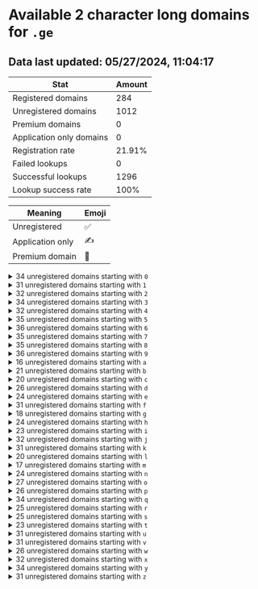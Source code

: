 # Available 2 character long domains for `.ge`

## Data last updated: 05/27/2024, 11:04:17

|Stat|Amount|
|--|--|
|Registered domains|284|
|Unregistered domains|1012|
|Premium domains|0|
|Application only domains|0|
|Registration rate|21.91%|
|Failed lookups|0|
|Successful lookups|1296|
|Lookup success rate|100%|


|Meaning|Emoji|
|--|--|
|Unregistered|:white_check_mark:|
|Application only|:writing_hand:|
|Premium domain|:gem:|

<details>
<summary>34 unregistered domains starting with <bold><code>0</code></bold></summary>

|Type|Domain|
|--|--|
|:white_check_mark:|`01.ge`|
|:white_check_mark:|`02.ge`|
|:white_check_mark:|`03.ge`|
|:white_check_mark:|`04.ge`|
|:white_check_mark:|`05.ge`|
|:white_check_mark:|`06.ge`|
|:white_check_mark:|`07.ge`|
|:white_check_mark:|`09.ge`|
|:white_check_mark:|`0a.ge`|
|:white_check_mark:|`0b.ge`|
|:white_check_mark:|`0c.ge`|
|:white_check_mark:|`0d.ge`|
|:white_check_mark:|`0e.ge`|
|:white_check_mark:|`0f.ge`|
|:white_check_mark:|`0g.ge`|
|:white_check_mark:|`0h.ge`|
|:white_check_mark:|`0i.ge`|
|:white_check_mark:|`0j.ge`|
|:white_check_mark:|`0k.ge`|
|:white_check_mark:|`0l.ge`|
|:white_check_mark:|`0m.ge`|
|:white_check_mark:|`0n.ge`|
|:white_check_mark:|`0o.ge`|
|:white_check_mark:|`0p.ge`|
|:white_check_mark:|`0q.ge`|
|:white_check_mark:|`0r.ge`|
|:white_check_mark:|`0s.ge`|
|:white_check_mark:|`0t.ge`|
|:white_check_mark:|`0u.ge`|
|:white_check_mark:|`0v.ge`|
|:white_check_mark:|`0w.ge`|
|:white_check_mark:|`0x.ge`|
|:white_check_mark:|`0y.ge`|
|:white_check_mark:|`0z.ge`|
</details>
<details>
<summary>31 unregistered domains starting with <bold><code>1</code></bold></summary>

|Type|Domain|
|--|--|
|:white_check_mark:|`13.ge`|
|:white_check_mark:|`14.ge`|
|:white_check_mark:|`15.ge`|
|:white_check_mark:|`16.ge`|
|:white_check_mark:|`18.ge`|
|:white_check_mark:|`19.ge`|
|:white_check_mark:|`1a.ge`|
|:white_check_mark:|`1b.ge`|
|:white_check_mark:|`1d.ge`|
|:white_check_mark:|`1e.ge`|
|:white_check_mark:|`1f.ge`|
|:white_check_mark:|`1g.ge`|
|:white_check_mark:|`1h.ge`|
|:white_check_mark:|`1i.ge`|
|:white_check_mark:|`1j.ge`|
|:white_check_mark:|`1k.ge`|
|:white_check_mark:|`1l.ge`|
|:white_check_mark:|`1m.ge`|
|:white_check_mark:|`1n.ge`|
|:white_check_mark:|`1o.ge`|
|:white_check_mark:|`1p.ge`|
|:white_check_mark:|`1q.ge`|
|:white_check_mark:|`1r.ge`|
|:white_check_mark:|`1s.ge`|
|:white_check_mark:|`1t.ge`|
|:white_check_mark:|`1u.ge`|
|:white_check_mark:|`1v.ge`|
|:white_check_mark:|`1w.ge`|
|:white_check_mark:|`1x.ge`|
|:white_check_mark:|`1y.ge`|
|:white_check_mark:|`1z.ge`|
</details>
<details>
<summary>32 unregistered domains starting with <bold><code>2</code></bold></summary>

|Type|Domain|
|--|--|
|:white_check_mark:|`20.ge`|
|:white_check_mark:|`23.ge`|
|:white_check_mark:|`25.ge`|
|:white_check_mark:|`26.ge`|
|:white_check_mark:|`27.ge`|
|:white_check_mark:|`28.ge`|
|:white_check_mark:|`29.ge`|
|:white_check_mark:|`2a.ge`|
|:white_check_mark:|`2b.ge`|
|:white_check_mark:|`2c.ge`|
|:white_check_mark:|`2d.ge`|
|:white_check_mark:|`2e.ge`|
|:white_check_mark:|`2f.ge`|
|:white_check_mark:|`2g.ge`|
|:white_check_mark:|`2h.ge`|
|:white_check_mark:|`2i.ge`|
|:white_check_mark:|`2j.ge`|
|:white_check_mark:|`2k.ge`|
|:white_check_mark:|`2l.ge`|
|:white_check_mark:|`2m.ge`|
|:white_check_mark:|`2o.ge`|
|:white_check_mark:|`2p.ge`|
|:white_check_mark:|`2q.ge`|
|:white_check_mark:|`2r.ge`|
|:white_check_mark:|`2s.ge`|
|:white_check_mark:|`2t.ge`|
|:white_check_mark:|`2u.ge`|
|:white_check_mark:|`2v.ge`|
|:white_check_mark:|`2w.ge`|
|:white_check_mark:|`2x.ge`|
|:white_check_mark:|`2y.ge`|
|:white_check_mark:|`2z.ge`|
</details>
<details>
<summary>34 unregistered domains starting with <bold><code>3</code></bold></summary>

|Type|Domain|
|--|--|
|:white_check_mark:|`30.ge`|
|:white_check_mark:|`31.ge`|
|:white_check_mark:|`32.ge`|
|:white_check_mark:|`33.ge`|
|:white_check_mark:|`34.ge`|
|:white_check_mark:|`35.ge`|
|:white_check_mark:|`36.ge`|
|:white_check_mark:|`37.ge`|
|:white_check_mark:|`38.ge`|
|:white_check_mark:|`39.ge`|
|:white_check_mark:|`3a.ge`|
|:white_check_mark:|`3b.ge`|
|:white_check_mark:|`3c.ge`|
|:white_check_mark:|`3e.ge`|
|:white_check_mark:|`3f.ge`|
|:white_check_mark:|`3g.ge`|
|:white_check_mark:|`3h.ge`|
|:white_check_mark:|`3i.ge`|
|:white_check_mark:|`3j.ge`|
|:white_check_mark:|`3k.ge`|
|:white_check_mark:|`3l.ge`|
|:white_check_mark:|`3n.ge`|
|:white_check_mark:|`3o.ge`|
|:white_check_mark:|`3p.ge`|
|:white_check_mark:|`3q.ge`|
|:white_check_mark:|`3r.ge`|
|:white_check_mark:|`3s.ge`|
|:white_check_mark:|`3t.ge`|
|:white_check_mark:|`3u.ge`|
|:white_check_mark:|`3v.ge`|
|:white_check_mark:|`3w.ge`|
|:white_check_mark:|`3x.ge`|
|:white_check_mark:|`3y.ge`|
|:white_check_mark:|`3z.ge`|
</details>
<details>
<summary>32 unregistered domains starting with <bold><code>4</code></bold></summary>

|Type|Domain|
|--|--|
|:white_check_mark:|`40.ge`|
|:white_check_mark:|`42.ge`|
|:white_check_mark:|`43.ge`|
|:white_check_mark:|`44.ge`|
|:white_check_mark:|`45.ge`|
|:white_check_mark:|`46.ge`|
|:white_check_mark:|`47.ge`|
|:white_check_mark:|`48.ge`|
|:white_check_mark:|`49.ge`|
|:white_check_mark:|`4a.ge`|
|:white_check_mark:|`4c.ge`|
|:white_check_mark:|`4d.ge`|
|:white_check_mark:|`4e.ge`|
|:white_check_mark:|`4f.ge`|
|:white_check_mark:|`4h.ge`|
|:white_check_mark:|`4i.ge`|
|:white_check_mark:|`4j.ge`|
|:white_check_mark:|`4k.ge`|
|:white_check_mark:|`4m.ge`|
|:white_check_mark:|`4n.ge`|
|:white_check_mark:|`4o.ge`|
|:white_check_mark:|`4p.ge`|
|:white_check_mark:|`4q.ge`|
|:white_check_mark:|`4r.ge`|
|:white_check_mark:|`4s.ge`|
|:white_check_mark:|`4t.ge`|
|:white_check_mark:|`4u.ge`|
|:white_check_mark:|`4v.ge`|
|:white_check_mark:|`4w.ge`|
|:white_check_mark:|`4x.ge`|
|:white_check_mark:|`4y.ge`|
|:white_check_mark:|`4z.ge`|
</details>
<details>
<summary>35 unregistered domains starting with <bold><code>5</code></bold></summary>

|Type|Domain|
|--|--|
|:white_check_mark:|`50.ge`|
|:white_check_mark:|`51.ge`|
|:white_check_mark:|`52.ge`|
|:white_check_mark:|`53.ge`|
|:white_check_mark:|`54.ge`|
|:white_check_mark:|`55.ge`|
|:white_check_mark:|`56.ge`|
|:white_check_mark:|`57.ge`|
|:white_check_mark:|`58.ge`|
|:white_check_mark:|`59.ge`|
|:white_check_mark:|`5a.ge`|
|:white_check_mark:|`5b.ge`|
|:white_check_mark:|`5c.ge`|
|:white_check_mark:|`5d.ge`|
|:white_check_mark:|`5e.ge`|
|:white_check_mark:|`5f.ge`|
|:white_check_mark:|`5h.ge`|
|:white_check_mark:|`5i.ge`|
|:white_check_mark:|`5j.ge`|
|:white_check_mark:|`5k.ge`|
|:white_check_mark:|`5l.ge`|
|:white_check_mark:|`5m.ge`|
|:white_check_mark:|`5n.ge`|
|:white_check_mark:|`5o.ge`|
|:white_check_mark:|`5p.ge`|
|:white_check_mark:|`5q.ge`|
|:white_check_mark:|`5r.ge`|
|:white_check_mark:|`5s.ge`|
|:white_check_mark:|`5t.ge`|
|:white_check_mark:|`5u.ge`|
|:white_check_mark:|`5v.ge`|
|:white_check_mark:|`5w.ge`|
|:white_check_mark:|`5x.ge`|
|:white_check_mark:|`5y.ge`|
|:white_check_mark:|`5z.ge`|
</details>
<details>
<summary>36 unregistered domains starting with <bold><code>6</code></bold></summary>

|Type|Domain|
|--|--|
|:white_check_mark:|`60.ge`|
|:white_check_mark:|`61.ge`|
|:white_check_mark:|`62.ge`|
|:white_check_mark:|`63.ge`|
|:white_check_mark:|`64.ge`|
|:white_check_mark:|`65.ge`|
|:white_check_mark:|`66.ge`|
|:white_check_mark:|`67.ge`|
|:white_check_mark:|`68.ge`|
|:white_check_mark:|`69.ge`|
|:white_check_mark:|`6a.ge`|
|:white_check_mark:|`6b.ge`|
|:white_check_mark:|`6c.ge`|
|:white_check_mark:|`6d.ge`|
|:white_check_mark:|`6e.ge`|
|:white_check_mark:|`6f.ge`|
|:white_check_mark:|`6g.ge`|
|:white_check_mark:|`6h.ge`|
|:white_check_mark:|`6i.ge`|
|:white_check_mark:|`6j.ge`|
|:white_check_mark:|`6k.ge`|
|:white_check_mark:|`6l.ge`|
|:white_check_mark:|`6m.ge`|
|:white_check_mark:|`6n.ge`|
|:white_check_mark:|`6o.ge`|
|:white_check_mark:|`6p.ge`|
|:white_check_mark:|`6q.ge`|
|:white_check_mark:|`6r.ge`|
|:white_check_mark:|`6s.ge`|
|:white_check_mark:|`6t.ge`|
|:white_check_mark:|`6u.ge`|
|:white_check_mark:|`6v.ge`|
|:white_check_mark:|`6w.ge`|
|:white_check_mark:|`6x.ge`|
|:white_check_mark:|`6y.ge`|
|:white_check_mark:|`6z.ge`|
</details>
<details>
<summary>35 unregistered domains starting with <bold><code>7</code></bold></summary>

|Type|Domain|
|--|--|
|:white_check_mark:|`70.ge`|
|:white_check_mark:|`71.ge`|
|:white_check_mark:|`72.ge`|
|:white_check_mark:|`73.ge`|
|:white_check_mark:|`74.ge`|
|:white_check_mark:|`75.ge`|
|:white_check_mark:|`76.ge`|
|:white_check_mark:|`78.ge`|
|:white_check_mark:|`79.ge`|
|:white_check_mark:|`7a.ge`|
|:white_check_mark:|`7b.ge`|
|:white_check_mark:|`7c.ge`|
|:white_check_mark:|`7d.ge`|
|:white_check_mark:|`7e.ge`|
|:white_check_mark:|`7f.ge`|
|:white_check_mark:|`7g.ge`|
|:white_check_mark:|`7h.ge`|
|:white_check_mark:|`7i.ge`|
|:white_check_mark:|`7j.ge`|
|:white_check_mark:|`7k.ge`|
|:white_check_mark:|`7l.ge`|
|:white_check_mark:|`7m.ge`|
|:white_check_mark:|`7n.ge`|
|:white_check_mark:|`7o.ge`|
|:white_check_mark:|`7p.ge`|
|:white_check_mark:|`7q.ge`|
|:white_check_mark:|`7r.ge`|
|:white_check_mark:|`7s.ge`|
|:white_check_mark:|`7t.ge`|
|:white_check_mark:|`7u.ge`|
|:white_check_mark:|`7v.ge`|
|:white_check_mark:|`7w.ge`|
|:white_check_mark:|`7x.ge`|
|:white_check_mark:|`7y.ge`|
|:white_check_mark:|`7z.ge`|
</details>
<details>
<summary>35 unregistered domains starting with <bold><code>8</code></bold></summary>

|Type|Domain|
|--|--|
|:white_check_mark:|`80.ge`|
|:white_check_mark:|`81.ge`|
|:white_check_mark:|`82.ge`|
|:white_check_mark:|`83.ge`|
|:white_check_mark:|`84.ge`|
|:white_check_mark:|`85.ge`|
|:white_check_mark:|`86.ge`|
|:white_check_mark:|`87.ge`|
|:white_check_mark:|`88.ge`|
|:white_check_mark:|`89.ge`|
|:white_check_mark:|`8a.ge`|
|:white_check_mark:|`8b.ge`|
|:white_check_mark:|`8c.ge`|
|:white_check_mark:|`8d.ge`|
|:white_check_mark:|`8e.ge`|
|:white_check_mark:|`8f.ge`|
|:white_check_mark:|`8g.ge`|
|:white_check_mark:|`8h.ge`|
|:white_check_mark:|`8i.ge`|
|:white_check_mark:|`8j.ge`|
|:white_check_mark:|`8l.ge`|
|:white_check_mark:|`8m.ge`|
|:white_check_mark:|`8n.ge`|
|:white_check_mark:|`8o.ge`|
|:white_check_mark:|`8p.ge`|
|:white_check_mark:|`8q.ge`|
|:white_check_mark:|`8r.ge`|
|:white_check_mark:|`8s.ge`|
|:white_check_mark:|`8t.ge`|
|:white_check_mark:|`8u.ge`|
|:white_check_mark:|`8v.ge`|
|:white_check_mark:|`8w.ge`|
|:white_check_mark:|`8x.ge`|
|:white_check_mark:|`8y.ge`|
|:white_check_mark:|`8z.ge`|
</details>
<details>
<summary>36 unregistered domains starting with <bold><code>9</code></bold></summary>

|Type|Domain|
|--|--|
|:white_check_mark:|`90.ge`|
|:white_check_mark:|`91.ge`|
|:white_check_mark:|`92.ge`|
|:white_check_mark:|`93.ge`|
|:white_check_mark:|`94.ge`|
|:white_check_mark:|`95.ge`|
|:white_check_mark:|`96.ge`|
|:white_check_mark:|`97.ge`|
|:white_check_mark:|`98.ge`|
|:white_check_mark:|`99.ge`|
|:white_check_mark:|`9a.ge`|
|:white_check_mark:|`9b.ge`|
|:white_check_mark:|`9c.ge`|
|:white_check_mark:|`9d.ge`|
|:white_check_mark:|`9e.ge`|
|:white_check_mark:|`9f.ge`|
|:white_check_mark:|`9g.ge`|
|:white_check_mark:|`9h.ge`|
|:white_check_mark:|`9i.ge`|
|:white_check_mark:|`9j.ge`|
|:white_check_mark:|`9k.ge`|
|:white_check_mark:|`9l.ge`|
|:white_check_mark:|`9m.ge`|
|:white_check_mark:|`9n.ge`|
|:white_check_mark:|`9o.ge`|
|:white_check_mark:|`9p.ge`|
|:white_check_mark:|`9q.ge`|
|:white_check_mark:|`9r.ge`|
|:white_check_mark:|`9s.ge`|
|:white_check_mark:|`9t.ge`|
|:white_check_mark:|`9u.ge`|
|:white_check_mark:|`9v.ge`|
|:white_check_mark:|`9w.ge`|
|:white_check_mark:|`9x.ge`|
|:white_check_mark:|`9y.ge`|
|:white_check_mark:|`9z.ge`|
</details>
<details>
<summary>16 unregistered domains starting with <bold><code>a</code></bold></summary>

|Type|Domain|
|--|--|
|:white_check_mark:|`a0.ge`|
|:white_check_mark:|`a2.ge`|
|:white_check_mark:|`a3.ge`|
|:white_check_mark:|`a4.ge`|
|:white_check_mark:|`a5.ge`|
|:white_check_mark:|`a6.ge`|
|:white_check_mark:|`a7.ge`|
|:white_check_mark:|`a8.ge`|
|:white_check_mark:|`a9.ge`|
|:white_check_mark:|`ae.ge`|
|:white_check_mark:|`aj.ge`|
|:white_check_mark:|`al.ge`|
|:white_check_mark:|`aw.ge`|
|:white_check_mark:|`ax.ge`|
|:white_check_mark:|`ay.ge`|
|:white_check_mark:|`az.ge`|
</details>
<details>
<summary>21 unregistered domains starting with <bold><code>b</code></bold></summary>

|Type|Domain|
|--|--|
|:white_check_mark:|`b0.ge`|
|:white_check_mark:|`b1.ge`|
|:white_check_mark:|`b2.ge`|
|:white_check_mark:|`b3.ge`|
|:white_check_mark:|`b4.ge`|
|:white_check_mark:|`b5.ge`|
|:white_check_mark:|`b6.ge`|
|:white_check_mark:|`b7.ge`|
|:white_check_mark:|`b8.ge`|
|:white_check_mark:|`b9.ge`|
|:white_check_mark:|`ba.ge`|
|:white_check_mark:|`bd.ge`|
|:white_check_mark:|`bj.ge`|
|:white_check_mark:|`bk.ge`|
|:white_check_mark:|`bq.ge`|
|:white_check_mark:|`bu.ge`|
|:white_check_mark:|`bv.ge`|
|:white_check_mark:|`bw.ge`|
|:white_check_mark:|`bx.ge`|
|:white_check_mark:|`by.ge`|
|:white_check_mark:|`bz.ge`|
</details>
<details>
<summary>20 unregistered domains starting with <bold><code>c</code></bold></summary>

|Type|Domain|
|--|--|
|:white_check_mark:|`c0.ge`|
|:white_check_mark:|`c2.ge`|
|:white_check_mark:|`c3.ge`|
|:white_check_mark:|`c4.ge`|
|:white_check_mark:|`c5.ge`|
|:white_check_mark:|`c6.ge`|
|:white_check_mark:|`c7.ge`|
|:white_check_mark:|`c8.ge`|
|:white_check_mark:|`cd.ge`|
|:white_check_mark:|`cf.ge`|
|:white_check_mark:|`ci.ge`|
|:white_check_mark:|`cj.ge`|
|:white_check_mark:|`cn.ge`|
|:white_check_mark:|`cq.ge`|
|:white_check_mark:|`cr.ge`|
|:white_check_mark:|`cu.ge`|
|:white_check_mark:|`cw.ge`|
|:white_check_mark:|`cx.ge`|
|:white_check_mark:|`cy.ge`|
|:white_check_mark:|`cz.ge`|
</details>
<details>
<summary>26 unregistered domains starting with <bold><code>d</code></bold></summary>

|Type|Domain|
|--|--|
|:white_check_mark:|`d0.ge`|
|:white_check_mark:|`d1.ge`|
|:white_check_mark:|`d2.ge`|
|:white_check_mark:|`d3.ge`|
|:white_check_mark:|`d4.ge`|
|:white_check_mark:|`d5.ge`|
|:white_check_mark:|`d6.ge`|
|:white_check_mark:|`d7.ge`|
|:white_check_mark:|`d8.ge`|
|:white_check_mark:|`d9.ge`|
|:white_check_mark:|`db.ge`|
|:white_check_mark:|`de.ge`|
|:white_check_mark:|`df.ge`|
|:white_check_mark:|`dg.ge`|
|:white_check_mark:|`dh.ge`|
|:white_check_mark:|`dj.ge`|
|:white_check_mark:|`dn.ge`|
|:white_check_mark:|`dq.ge`|
|:white_check_mark:|`dr.ge`|
|:white_check_mark:|`dt.ge`|
|:white_check_mark:|`du.ge`|
|:white_check_mark:|`dv.ge`|
|:white_check_mark:|`dw.ge`|
|:white_check_mark:|`dx.ge`|
|:white_check_mark:|`dy.ge`|
|:white_check_mark:|`dz.ge`|
</details>
<details>
<summary>24 unregistered domains starting with <bold><code>e</code></bold></summary>

|Type|Domain|
|--|--|
|:white_check_mark:|`e0.ge`|
|:white_check_mark:|`e1.ge`|
|:white_check_mark:|`e2.ge`|
|:white_check_mark:|`e3.ge`|
|:white_check_mark:|`e5.ge`|
|:white_check_mark:|`e6.ge`|
|:white_check_mark:|`e7.ge`|
|:white_check_mark:|`e8.ge`|
|:white_check_mark:|`e9.ge`|
|:white_check_mark:|`ea.ge`|
|:white_check_mark:|`ef.ge`|
|:white_check_mark:|`eh.ge`|
|:white_check_mark:|`ei.ge`|
|:white_check_mark:|`ej.ge`|
|:white_check_mark:|`ek.ge`|
|:white_check_mark:|`en.ge`|
|:white_check_mark:|`eo.ge`|
|:white_check_mark:|`ep.ge`|
|:white_check_mark:|`eq.ge`|
|:white_check_mark:|`er.ge`|
|:white_check_mark:|`ew.ge`|
|:white_check_mark:|`ex.ge`|
|:white_check_mark:|`ey.ge`|
|:white_check_mark:|`ez.ge`|
</details>
<details>
<summary>31 unregistered domains starting with <bold><code>f</code></bold></summary>

|Type|Domain|
|--|--|
|:white_check_mark:|`f0.ge`|
|:white_check_mark:|`f1.ge`|
|:white_check_mark:|`f2.ge`|
|:white_check_mark:|`f3.ge`|
|:white_check_mark:|`f4.ge`|
|:white_check_mark:|`f5.ge`|
|:white_check_mark:|`f6.ge`|
|:white_check_mark:|`f7.ge`|
|:white_check_mark:|`f8.ge`|
|:white_check_mark:|`f9.ge`|
|:white_check_mark:|`fa.ge`|
|:white_check_mark:|`fc.ge`|
|:white_check_mark:|`fd.ge`|
|:white_check_mark:|`fg.ge`|
|:white_check_mark:|`fh.ge`|
|:white_check_mark:|`fj.ge`|
|:white_check_mark:|`fk.ge`|
|:white_check_mark:|`fl.ge`|
|:white_check_mark:|`fm.ge`|
|:white_check_mark:|`fn.ge`|
|:white_check_mark:|`fo.ge`|
|:white_check_mark:|`fp.ge`|
|:white_check_mark:|`fq.ge`|
|:white_check_mark:|`fr.ge`|
|:white_check_mark:|`fs.ge`|
|:white_check_mark:|`ft.ge`|
|:white_check_mark:|`fu.ge`|
|:white_check_mark:|`fv.ge`|
|:white_check_mark:|`fw.ge`|
|:white_check_mark:|`fy.ge`|
|:white_check_mark:|`fz.ge`|
</details>
<details>
<summary>18 unregistered domains starting with <bold><code>g</code></bold></summary>

|Type|Domain|
|--|--|
|:white_check_mark:|`g0.ge`|
|:white_check_mark:|`g1.ge`|
|:white_check_mark:|`g4.ge`|
|:white_check_mark:|`g5.ge`|
|:white_check_mark:|`g6.ge`|
|:white_check_mark:|`g7.ge`|
|:white_check_mark:|`g8.ge`|
|:white_check_mark:|`g9.ge`|
|:white_check_mark:|`gf.ge`|
|:white_check_mark:|`gi.ge`|
|:white_check_mark:|`gj.ge`|
|:white_check_mark:|`gk.ge`|
|:white_check_mark:|`gq.ge`|
|:white_check_mark:|`gv.ge`|
|:white_check_mark:|`gw.ge`|
|:white_check_mark:|`gx.ge`|
|:white_check_mark:|`gy.ge`|
|:white_check_mark:|`gz.ge`|
</details>
<details>
<summary>24 unregistered domains starting with <bold><code>h</code></bold></summary>

|Type|Domain|
|--|--|
|:white_check_mark:|`h0.ge`|
|:white_check_mark:|`h1.ge`|
|:white_check_mark:|`h2.ge`|
|:white_check_mark:|`h3.ge`|
|:white_check_mark:|`h4.ge`|
|:white_check_mark:|`h5.ge`|
|:white_check_mark:|`h6.ge`|
|:white_check_mark:|`h7.ge`|
|:white_check_mark:|`h8.ge`|
|:white_check_mark:|`h9.ge`|
|:white_check_mark:|`hb.ge`|
|:white_check_mark:|`hc.ge`|
|:white_check_mark:|`hd.ge`|
|:white_check_mark:|`he.ge`|
|:white_check_mark:|`hf.ge`|
|:white_check_mark:|`hj.ge`|
|:white_check_mark:|`hn.ge`|
|:white_check_mark:|`ho.ge`|
|:white_check_mark:|`ht.ge`|
|:white_check_mark:|`hv.ge`|
|:white_check_mark:|`hw.ge`|
|:white_check_mark:|`hx.ge`|
|:white_check_mark:|`hy.ge`|
|:white_check_mark:|`hz.ge`|
</details>
<details>
<summary>23 unregistered domains starting with <bold><code>i</code></bold></summary>

|Type|Domain|
|--|--|
|:white_check_mark:|`i0.ge`|
|:white_check_mark:|`i1.ge`|
|:white_check_mark:|`i2.ge`|
|:white_check_mark:|`i3.ge`|
|:white_check_mark:|`i4.ge`|
|:white_check_mark:|`i5.ge`|
|:white_check_mark:|`i6.ge`|
|:white_check_mark:|`i7.ge`|
|:white_check_mark:|`i8.ge`|
|:white_check_mark:|`i9.ge`|
|:white_check_mark:|`ia.ge`|
|:white_check_mark:|`ie.ge`|
|:white_check_mark:|`if.ge`|
|:white_check_mark:|`ih.ge`|
|:white_check_mark:|`ii.ge`|
|:white_check_mark:|`ik.ge`|
|:white_check_mark:|`il.ge`|
|:white_check_mark:|`ip.ge`|
|:white_check_mark:|`iu.ge`|
|:white_check_mark:|`iv.ge`|
|:white_check_mark:|`ix.ge`|
|:white_check_mark:|`iy.ge`|
|:white_check_mark:|`iz.ge`|
</details>
<details>
<summary>32 unregistered domains starting with <bold><code>j</code></bold></summary>

|Type|Domain|
|--|--|
|:white_check_mark:|`j0.ge`|
|:white_check_mark:|`j1.ge`|
|:white_check_mark:|`j2.ge`|
|:white_check_mark:|`j3.ge`|
|:white_check_mark:|`j4.ge`|
|:white_check_mark:|`j5.ge`|
|:white_check_mark:|`j6.ge`|
|:white_check_mark:|`j7.ge`|
|:white_check_mark:|`j8.ge`|
|:white_check_mark:|`j9.ge`|
|:white_check_mark:|`ja.ge`|
|:white_check_mark:|`je.ge`|
|:white_check_mark:|`jg.ge`|
|:white_check_mark:|`jh.ge`|
|:white_check_mark:|`ji.ge`|
|:white_check_mark:|`jj.ge`|
|:white_check_mark:|`jk.ge`|
|:white_check_mark:|`jl.ge`|
|:white_check_mark:|`jm.ge`|
|:white_check_mark:|`jn.ge`|
|:white_check_mark:|`jo.ge`|
|:white_check_mark:|`jp.ge`|
|:white_check_mark:|`jq.ge`|
|:white_check_mark:|`jr.ge`|
|:white_check_mark:|`js.ge`|
|:white_check_mark:|`jt.ge`|
|:white_check_mark:|`ju.ge`|
|:white_check_mark:|`jv.ge`|
|:white_check_mark:|`jw.ge`|
|:white_check_mark:|`jx.ge`|
|:white_check_mark:|`jy.ge`|
|:white_check_mark:|`jz.ge`|
</details>
<details>
<summary>31 unregistered domains starting with <bold><code>k</code></bold></summary>

|Type|Domain|
|--|--|
|:white_check_mark:|`k0.ge`|
|:white_check_mark:|`k1.ge`|
|:white_check_mark:|`k3.ge`|
|:white_check_mark:|`k4.ge`|
|:white_check_mark:|`k5.ge`|
|:white_check_mark:|`k6.ge`|
|:white_check_mark:|`k7.ge`|
|:white_check_mark:|`k8.ge`|
|:white_check_mark:|`k9.ge`|
|:white_check_mark:|`kb.ge`|
|:white_check_mark:|`kc.ge`|
|:white_check_mark:|`kd.ge`|
|:white_check_mark:|`ke.ge`|
|:white_check_mark:|`kf.ge`|
|:white_check_mark:|`kg.ge`|
|:white_check_mark:|`kh.ge`|
|:white_check_mark:|`kj.ge`|
|:white_check_mark:|`kl.ge`|
|:white_check_mark:|`km.ge`|
|:white_check_mark:|`kn.ge`|
|:white_check_mark:|`ko.ge`|
|:white_check_mark:|`kp.ge`|
|:white_check_mark:|`kq.ge`|
|:white_check_mark:|`kr.ge`|
|:white_check_mark:|`ks.ge`|
|:white_check_mark:|`kt.ge`|
|:white_check_mark:|`ku.ge`|
|:white_check_mark:|`kv.ge`|
|:white_check_mark:|`kx.ge`|
|:white_check_mark:|`ky.ge`|
|:white_check_mark:|`kz.ge`|
</details>
<details>
<summary>20 unregistered domains starting with <bold><code>l</code></bold></summary>

|Type|Domain|
|--|--|
|:white_check_mark:|`l0.ge`|
|:white_check_mark:|`l1.ge`|
|:white_check_mark:|`l2.ge`|
|:white_check_mark:|`l4.ge`|
|:white_check_mark:|`l5.ge`|
|:white_check_mark:|`l6.ge`|
|:white_check_mark:|`l7.ge`|
|:white_check_mark:|`l8.ge`|
|:white_check_mark:|`l9.ge`|
|:white_check_mark:|`lf.ge`|
|:white_check_mark:|`lg.ge`|
|:white_check_mark:|`lh.ge`|
|:white_check_mark:|`li.ge`|
|:white_check_mark:|`lj.ge`|
|:white_check_mark:|`lq.ge`|
|:white_check_mark:|`ls.ge`|
|:white_check_mark:|`lt.ge`|
|:white_check_mark:|`lu.ge`|
|:white_check_mark:|`ly.ge`|
|:white_check_mark:|`lz.ge`|
</details>
<details>
<summary>17 unregistered domains starting with <bold><code>m</code></bold></summary>

|Type|Domain|
|--|--|
|:white_check_mark:|`m0.ge`|
|:white_check_mark:|`m1.ge`|
|:white_check_mark:|`m4.ge`|
|:white_check_mark:|`m5.ge`|
|:white_check_mark:|`m6.ge`|
|:white_check_mark:|`m8.ge`|
|:white_check_mark:|`m9.ge`|
|:white_check_mark:|`mg.ge`|
|:white_check_mark:|`mj.ge`|
|:white_check_mark:|`mk.ge`|
|:white_check_mark:|`ml.ge`|
|:white_check_mark:|`mo.ge`|
|:white_check_mark:|`mq.ge`|
|:white_check_mark:|`mu.ge`|
|:white_check_mark:|`mv.ge`|
|:white_check_mark:|`mx.ge`|
|:white_check_mark:|`mz.ge`|
</details>
<details>
<summary>24 unregistered domains starting with <bold><code>n</code></bold></summary>

|Type|Domain|
|--|--|
|:white_check_mark:|`n0.ge`|
|:white_check_mark:|`n2.ge`|
|:white_check_mark:|`n3.ge`|
|:white_check_mark:|`n4.ge`|
|:white_check_mark:|`n5.ge`|
|:white_check_mark:|`n6.ge`|
|:white_check_mark:|`n7.ge`|
|:white_check_mark:|`n8.ge`|
|:white_check_mark:|`n9.ge`|
|:white_check_mark:|`nb.ge`|
|:white_check_mark:|`ne.ge`|
|:white_check_mark:|`ni.ge`|
|:white_check_mark:|`nj.ge`|
|:white_check_mark:|`nk.ge`|
|:white_check_mark:|`nl.ge`|
|:white_check_mark:|`nm.ge`|
|:white_check_mark:|`np.ge`|
|:white_check_mark:|`nq.ge`|
|:white_check_mark:|`nu.ge`|
|:white_check_mark:|`nv.ge`|
|:white_check_mark:|`nw.ge`|
|:white_check_mark:|`nx.ge`|
|:white_check_mark:|`ny.ge`|
|:white_check_mark:|`nz.ge`|
</details>
<details>
<summary>27 unregistered domains starting with <bold><code>o</code></bold></summary>

|Type|Domain|
|--|--|
|:white_check_mark:|`o0.ge`|
|:white_check_mark:|`o1.ge`|
|:white_check_mark:|`o3.ge`|
|:white_check_mark:|`o4.ge`|
|:white_check_mark:|`o5.ge`|
|:white_check_mark:|`o6.ge`|
|:white_check_mark:|`o7.ge`|
|:white_check_mark:|`o8.ge`|
|:white_check_mark:|`o9.ge`|
|:white_check_mark:|`oa.ge`|
|:white_check_mark:|`ob.ge`|
|:white_check_mark:|`oc.ge`|
|:white_check_mark:|`oe.ge`|
|:white_check_mark:|`of.ge`|
|:white_check_mark:|`oh.ge`|
|:white_check_mark:|`oi.ge`|
|:white_check_mark:|`oj.ge`|
|:white_check_mark:|`op.ge`|
|:white_check_mark:|`oq.ge`|
|:white_check_mark:|`or.ge`|
|:white_check_mark:|`os.ge`|
|:white_check_mark:|`ot.ge`|
|:white_check_mark:|`ou.ge`|
|:white_check_mark:|`ov.ge`|
|:white_check_mark:|`ow.ge`|
|:white_check_mark:|`oy.ge`|
|:white_check_mark:|`oz.ge`|
</details>
<details>
<summary>26 unregistered domains starting with <bold><code>p</code></bold></summary>

|Type|Domain|
|--|--|
|:white_check_mark:|`p0.ge`|
|:white_check_mark:|`p1.ge`|
|:white_check_mark:|`p2.ge`|
|:white_check_mark:|`p3.ge`|
|:white_check_mark:|`p4.ge`|
|:white_check_mark:|`p5.ge`|
|:white_check_mark:|`p6.ge`|
|:white_check_mark:|`p7.ge`|
|:white_check_mark:|`p8.ge`|
|:white_check_mark:|`p9.ge`|
|:white_check_mark:|`pc.ge`|
|:white_check_mark:|`pe.ge`|
|:white_check_mark:|`pf.ge`|
|:white_check_mark:|`pg.ge`|
|:white_check_mark:|`pi.ge`|
|:white_check_mark:|`pk.ge`|
|:white_check_mark:|`pl.ge`|
|:white_check_mark:|`pn.ge`|
|:white_check_mark:|`pq.ge`|
|:white_check_mark:|`pt.ge`|
|:white_check_mark:|`pu.ge`|
|:white_check_mark:|`pv.ge`|
|:white_check_mark:|`pw.ge`|
|:white_check_mark:|`px.ge`|
|:white_check_mark:|`py.ge`|
|:white_check_mark:|`pz.ge`|
</details>
<details>
<summary>34 unregistered domains starting with <bold><code>q</code></bold></summary>

|Type|Domain|
|--|--|
|:white_check_mark:|`q0.ge`|
|:white_check_mark:|`q1.ge`|
|:white_check_mark:|`q2.ge`|
|:white_check_mark:|`q3.ge`|
|:white_check_mark:|`q4.ge`|
|:white_check_mark:|`q5.ge`|
|:white_check_mark:|`q6.ge`|
|:white_check_mark:|`q7.ge`|
|:white_check_mark:|`q8.ge`|
|:white_check_mark:|`q9.ge`|
|:white_check_mark:|`qa.ge`|
|:white_check_mark:|`qb.ge`|
|:white_check_mark:|`qc.ge`|
|:white_check_mark:|`qd.ge`|
|:white_check_mark:|`qe.ge`|
|:white_check_mark:|`qf.ge`|
|:white_check_mark:|`qg.ge`|
|:white_check_mark:|`qh.ge`|
|:white_check_mark:|`qi.ge`|
|:white_check_mark:|`qj.ge`|
|:white_check_mark:|`qk.ge`|
|:white_check_mark:|`ql.ge`|
|:white_check_mark:|`qm.ge`|
|:white_check_mark:|`qn.ge`|
|:white_check_mark:|`qo.ge`|
|:white_check_mark:|`qp.ge`|
|:white_check_mark:|`qq.ge`|
|:white_check_mark:|`qs.ge`|
|:white_check_mark:|`qu.ge`|
|:white_check_mark:|`qv.ge`|
|:white_check_mark:|`qw.ge`|
|:white_check_mark:|`qx.ge`|
|:white_check_mark:|`qy.ge`|
|:white_check_mark:|`qz.ge`|
</details>
<details>
<summary>25 unregistered domains starting with <bold><code>r</code></bold></summary>

|Type|Domain|
|--|--|
|:white_check_mark:|`r0.ge`|
|:white_check_mark:|`r1.ge`|
|:white_check_mark:|`r3.ge`|
|:white_check_mark:|`r4.ge`|
|:white_check_mark:|`r5.ge`|
|:white_check_mark:|`r6.ge`|
|:white_check_mark:|`r7.ge`|
|:white_check_mark:|`r8.ge`|
|:white_check_mark:|`r9.ge`|
|:white_check_mark:|`rd.ge`|
|:white_check_mark:|`rf.ge`|
|:white_check_mark:|`rh.ge`|
|:white_check_mark:|`rj.ge`|
|:white_check_mark:|`rl.ge`|
|:white_check_mark:|`rm.ge`|
|:white_check_mark:|`rn.ge`|
|:white_check_mark:|`ro.ge`|
|:white_check_mark:|`rp.ge`|
|:white_check_mark:|`rq.ge`|
|:white_check_mark:|`rt.ge`|
|:white_check_mark:|`ru.ge`|
|:white_check_mark:|`rv.ge`|
|:white_check_mark:|`rw.ge`|
|:white_check_mark:|`ry.ge`|
|:white_check_mark:|`rz.ge`|
</details>
<details>
<summary>25 unregistered domains starting with <bold><code>s</code></bold></summary>

|Type|Domain|
|--|--|
|:white_check_mark:|`s0.ge`|
|:white_check_mark:|`s1.ge`|
|:white_check_mark:|`s2.ge`|
|:white_check_mark:|`s3.ge`|
|:white_check_mark:|`s5.ge`|
|:white_check_mark:|`s6.ge`|
|:white_check_mark:|`s7.ge`|
|:white_check_mark:|`s8.ge`|
|:white_check_mark:|`s9.ge`|
|:white_check_mark:|`sc.ge`|
|:white_check_mark:|`se.ge`|
|:white_check_mark:|`sh.ge`|
|:white_check_mark:|`si.ge`|
|:white_check_mark:|`sj.ge`|
|:white_check_mark:|`sk.ge`|
|:white_check_mark:|`sn.ge`|
|:white_check_mark:|`sp.ge`|
|:white_check_mark:|`sq.ge`|
|:white_check_mark:|`st.ge`|
|:white_check_mark:|`su.ge`|
|:white_check_mark:|`sv.ge`|
|:white_check_mark:|`sw.ge`|
|:white_check_mark:|`sx.ge`|
|:white_check_mark:|`sy.ge`|
|:white_check_mark:|`sz.ge`|
</details>
<details>
<summary>23 unregistered domains starting with <bold><code>t</code></bold></summary>

|Type|Domain|
|--|--|
|:white_check_mark:|`t0.ge`|
|:white_check_mark:|`t1.ge`|
|:white_check_mark:|`t2.ge`|
|:white_check_mark:|`t3.ge`|
|:white_check_mark:|`t4.ge`|
|:white_check_mark:|`t5.ge`|
|:white_check_mark:|`t6.ge`|
|:white_check_mark:|`t7.ge`|
|:white_check_mark:|`t8.ge`|
|:white_check_mark:|`t9.ge`|
|:white_check_mark:|`tf.ge`|
|:white_check_mark:|`th.ge`|
|:white_check_mark:|`ti.ge`|
|:white_check_mark:|`tj.ge`|
|:white_check_mark:|`tk.ge`|
|:white_check_mark:|`tn.ge`|
|:white_check_mark:|`to.ge`|
|:white_check_mark:|`tq.ge`|
|:white_check_mark:|`ts.ge`|
|:white_check_mark:|`tu.ge`|
|:white_check_mark:|`tw.ge`|
|:white_check_mark:|`ty.ge`|
|:white_check_mark:|`tz.ge`|
</details>
<details>
<summary>31 unregistered domains starting with <bold><code>u</code></bold></summary>

|Type|Domain|
|--|--|
|:white_check_mark:|`u0.ge`|
|:white_check_mark:|`u1.ge`|
|:white_check_mark:|`u2.ge`|
|:white_check_mark:|`u3.ge`|
|:white_check_mark:|`u4.ge`|
|:white_check_mark:|`u5.ge`|
|:white_check_mark:|`u6.ge`|
|:white_check_mark:|`u7.ge`|
|:white_check_mark:|`u8.ge`|
|:white_check_mark:|`u9.ge`|
|:white_check_mark:|`ua.ge`|
|:white_check_mark:|`uc.ge`|
|:white_check_mark:|`ud.ge`|
|:white_check_mark:|`ue.ge`|
|:white_check_mark:|`uf.ge`|
|:white_check_mark:|`ug.ge`|
|:white_check_mark:|`uh.ge`|
|:white_check_mark:|`ui.ge`|
|:white_check_mark:|`uj.ge`|
|:white_check_mark:|`uk.ge`|
|:white_check_mark:|`ul.ge`|
|:white_check_mark:|`um.ge`|
|:white_check_mark:|`uo.ge`|
|:white_check_mark:|`up.ge`|
|:white_check_mark:|`uq.ge`|
|:white_check_mark:|`ut.ge`|
|:white_check_mark:|`uu.ge`|
|:white_check_mark:|`uv.ge`|
|:white_check_mark:|`uw.ge`|
|:white_check_mark:|`uy.ge`|
|:white_check_mark:|`uz.ge`|
</details>
<details>
<summary>31 unregistered domains starting with <bold><code>v</code></bold></summary>

|Type|Domain|
|--|--|
|:white_check_mark:|`v0.ge`|
|:white_check_mark:|`v1.ge`|
|:white_check_mark:|`v2.ge`|
|:white_check_mark:|`v3.ge`|
|:white_check_mark:|`v4.ge`|
|:white_check_mark:|`v5.ge`|
|:white_check_mark:|`v6.ge`|
|:white_check_mark:|`v7.ge`|
|:white_check_mark:|`v8.ge`|
|:white_check_mark:|`v9.ge`|
|:white_check_mark:|`va.ge`|
|:white_check_mark:|`vb.ge`|
|:white_check_mark:|`vc.ge`|
|:white_check_mark:|`vd.ge`|
|:white_check_mark:|`vf.ge`|
|:white_check_mark:|`vg.ge`|
|:white_check_mark:|`vh.ge`|
|:white_check_mark:|`vi.ge`|
|:white_check_mark:|`vj.ge`|
|:white_check_mark:|`vk.ge`|
|:white_check_mark:|`vl.ge`|
|:white_check_mark:|`vn.ge`|
|:white_check_mark:|`vo.ge`|
|:white_check_mark:|`vp.ge`|
|:white_check_mark:|`vq.ge`|
|:white_check_mark:|`vt.ge`|
|:white_check_mark:|`vu.ge`|
|:white_check_mark:|`vv.ge`|
|:white_check_mark:|`vx.ge`|
|:white_check_mark:|`vy.ge`|
|:white_check_mark:|`vz.ge`|
</details>
<details>
<summary>26 unregistered domains starting with <bold><code>w</code></bold></summary>

|Type|Domain|
|--|--|
|:white_check_mark:|`w0.ge`|
|:white_check_mark:|`w1.ge`|
|:white_check_mark:|`w3.ge`|
|:white_check_mark:|`w4.ge`|
|:white_check_mark:|`w5.ge`|
|:white_check_mark:|`w6.ge`|
|:white_check_mark:|`w7.ge`|
|:white_check_mark:|`w9.ge`|
|:white_check_mark:|`wb.ge`|
|:white_check_mark:|`wc.ge`|
|:white_check_mark:|`wd.ge`|
|:white_check_mark:|`we.ge`|
|:white_check_mark:|`wf.ge`|
|:white_check_mark:|`wg.ge`|
|:white_check_mark:|`wj.ge`|
|:white_check_mark:|`wl.ge`|
|:white_check_mark:|`wn.ge`|
|:white_check_mark:|`wo.ge`|
|:white_check_mark:|`wp.ge`|
|:white_check_mark:|`wq.ge`|
|:white_check_mark:|`wr.ge`|
|:white_check_mark:|`ws.ge`|
|:white_check_mark:|`wu.ge`|
|:white_check_mark:|`wx.ge`|
|:white_check_mark:|`wy.ge`|
|:white_check_mark:|`wz.ge`|
</details>
<details>
<summary>32 unregistered domains starting with <bold><code>x</code></bold></summary>

|Type|Domain|
|--|--|
|:white_check_mark:|`x0.ge`|
|:white_check_mark:|`x1.ge`|
|:white_check_mark:|`x3.ge`|
|:white_check_mark:|`x4.ge`|
|:white_check_mark:|`x5.ge`|
|:white_check_mark:|`x6.ge`|
|:white_check_mark:|`x7.ge`|
|:white_check_mark:|`x8.ge`|
|:white_check_mark:|`x9.ge`|
|:white_check_mark:|`xa.ge`|
|:white_check_mark:|`xb.ge`|
|:white_check_mark:|`xc.ge`|
|:white_check_mark:|`xd.ge`|
|:white_check_mark:|`xe.ge`|
|:white_check_mark:|`xf.ge`|
|:white_check_mark:|`xg.ge`|
|:white_check_mark:|`xh.ge`|
|:white_check_mark:|`xi.ge`|
|:white_check_mark:|`xj.ge`|
|:white_check_mark:|`xk.ge`|
|:white_check_mark:|`xm.ge`|
|:white_check_mark:|`xn.ge`|
|:white_check_mark:|`xo.ge`|
|:white_check_mark:|`xq.ge`|
|:white_check_mark:|`xr.ge`|
|:white_check_mark:|`xs.ge`|
|:white_check_mark:|`xt.ge`|
|:white_check_mark:|`xv.ge`|
|:white_check_mark:|`xw.ge`|
|:white_check_mark:|`xx.ge`|
|:white_check_mark:|`xy.ge`|
|:white_check_mark:|`xz.ge`|
</details>
<details>
<summary>34 unregistered domains starting with <bold><code>y</code></bold></summary>

|Type|Domain|
|--|--|
|:white_check_mark:|`y0.ge`|
|:white_check_mark:|`y1.ge`|
|:white_check_mark:|`y2.ge`|
|:white_check_mark:|`y3.ge`|
|:white_check_mark:|`y4.ge`|
|:white_check_mark:|`y5.ge`|
|:white_check_mark:|`y6.ge`|
|:white_check_mark:|`y7.ge`|
|:white_check_mark:|`y8.ge`|
|:white_check_mark:|`y9.ge`|
|:white_check_mark:|`ya.ge`|
|:white_check_mark:|`yb.ge`|
|:white_check_mark:|`yc.ge`|
|:white_check_mark:|`yd.ge`|
|:white_check_mark:|`ye.ge`|
|:white_check_mark:|`yf.ge`|
|:white_check_mark:|`yh.ge`|
|:white_check_mark:|`yi.ge`|
|:white_check_mark:|`yj.ge`|
|:white_check_mark:|`yk.ge`|
|:white_check_mark:|`yl.ge`|
|:white_check_mark:|`ym.ge`|
|:white_check_mark:|`yn.ge`|
|:white_check_mark:|`yo.ge`|
|:white_check_mark:|`yp.ge`|
|:white_check_mark:|`yq.ge`|
|:white_check_mark:|`yr.ge`|
|:white_check_mark:|`ys.ge`|
|:white_check_mark:|`yt.ge`|
|:white_check_mark:|`yv.ge`|
|:white_check_mark:|`yw.ge`|
|:white_check_mark:|`yx.ge`|
|:white_check_mark:|`yy.ge`|
|:white_check_mark:|`yz.ge`|
</details>
<details>
<summary>31 unregistered domains starting with <bold><code>z</code></bold></summary>

|Type|Domain|
|--|--|
|:white_check_mark:|`z0.ge`|
|:white_check_mark:|`z1.ge`|
|:white_check_mark:|`z2.ge`|
|:white_check_mark:|`z3.ge`|
|:white_check_mark:|`z4.ge`|
|:white_check_mark:|`z5.ge`|
|:white_check_mark:|`z6.ge`|
|:white_check_mark:|`z7.ge`|
|:white_check_mark:|`z8.ge`|
|:white_check_mark:|`z9.ge`|
|:white_check_mark:|`za.ge`|
|:white_check_mark:|`zb.ge`|
|:white_check_mark:|`zc.ge`|
|:white_check_mark:|`zd.ge`|
|:white_check_mark:|`zg.ge`|
|:white_check_mark:|`zh.ge`|
|:white_check_mark:|`zi.ge`|
|:white_check_mark:|`zj.ge`|
|:white_check_mark:|`zk.ge`|
|:white_check_mark:|`zm.ge`|
|:white_check_mark:|`zn.ge`|
|:white_check_mark:|`zp.ge`|
|:white_check_mark:|`zq.ge`|
|:white_check_mark:|`zr.ge`|
|:white_check_mark:|`zs.ge`|
|:white_check_mark:|`zt.ge`|
|:white_check_mark:|`zu.ge`|
|:white_check_mark:|`zv.ge`|
|:white_check_mark:|`zw.ge`|
|:white_check_mark:|`zy.ge`|
|:white_check_mark:|`zz.ge`|
</details>